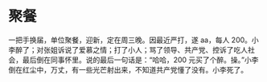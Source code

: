 # 聚餐

一把手换届，单位聚餐，迎新，定在周三晚。因最近严打，遂 aa，每人 200。小李醉了；对张姐诉说了爱慕之情；打了小人；骂了领导、共产党、控诉了吃人社会，最后倒在同事怀里。说的最后一句话是：“哈哈，200 元买了个醉。操。”小李倒在红尘中，万丈，有一些光芒射出来，不知道共产党懂了没有。小李死了。
